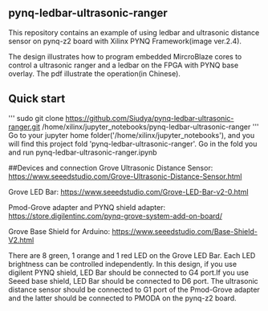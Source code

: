 ## pynq-ledbar-ultrasonic-ranger
This repository contains an example of using ledbar and ultrasonic distance sensor on pynq-z2 board with Xilinx PYNQ Framework(image ver.2.4).

The design illustrates how to program embedded MircroBlaze cores to control a ultrasonic ranger and a ledbar on the FPGA with PYNQ base overlay. The pdf illustrate the operation(in Chinese).

## Quick start
'''
sudo git clone https://github.com/Siudya/pynq-ledbar-ultrasonic-ranger.git /home/xilinx/jupyter_notebooks/pynq-ledbar-ultrasonic-ranger
'''
Go to your jupyter home folder('/home/xilinx/jupyter_notebooks'), and you will find this project fold 'pynq-ledbar-ultrasonic-ranger'. Go in the fold you and run pynq-ledbar-ultrasonic-ranger.ipynb

##Devices and connection
Grove Ultrasonic Distance Sensor: https://www.seeedstudio.com/Grove-Ultrasonic-Distance-Sensor.html

Grove LED Bar: https://www.seeedstudio.com/Grove-LED-Bar-v2-0.html

Pmod-Grove adapter and PYNQ shield adapter: https://store.digilentinc.com/pynq-grove-system-add-on-board/

Grove Base Shield for Arduino: https://www.seeedstudio.com/Base-Shield-V2.html

There are 8 green, 1 orange and 1 red LED on the Grove LED Bar. Each LED brightness can be controlled independently.
In this design, if you use digilent PYNQ shield, LED Bar should be connected to G4 port.If you use Seeed base shield, LED Bar should be connected to D6 port.
The ultrasonic distance sensor should be connected to G1 port of the Pmod-Grove adapter and the latter should be connected to PMODA on the pynq-z2 board.

